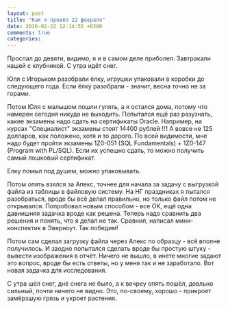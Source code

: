 ```yaml
---
layout: post
title: "Как я провёл 22 февраля"
date: 2016-02-22 12:14:55 +0300
comments: true
categories: 
---
```

Проспал до девяти, видимо, я и в самом деле приболел. Завтракали кашей с клубникой. С утра идёт снег.

Юля с Игорьком разобрали ёлку, игрушки упаковали в коробки до следующего года. Если ёлку разобрали - значит, весна точно не за горами.

Потом Юля с малышом пошли гулять, а я остался дома, потому что намерен сегодня никуда не выходить. Попытался ещё раз разузнать, какие экзамены надо сдать на сертификаты Oracle. Например, на курсах "Специалист" экзамены стоят 14400 рублей !!1 А вовсе не 125 долларов, как положено, хотя и то дорого. По всей видимости, мне надо будет пройти экзамены 1Z0-051 (SQL Fundamentals) + 1Z0-147 (Program with PL/SQL). Если их успешно сдать, то можно получить самый лошковый сертификат.

Елку помыл под душем, можно упаковывать.

Потом опять взялся за Апекс, точнее для начала за задачу с выгрузкой файла из таблицы в файловую систему. На НГ праздниках я пытался разобраться, вроде бы всё делал правильно, но только файл потом не открывался. Попробовал новым способом - все ОК, ещё одна давнишняя задачка вроде как решена. Теперь надо сравнить два решения и понять, что я делал не так. Сравнил, написал мини-конспектик в Эверноут. Так победим!

Потом сам сделал загрузку файла через Апекс по образцу - всё вполне получилось. И заодно попытался сделать вроде бы простую штуку - вывести изображения в отчёт. Ничего не вышло, в инете многие задают это вопрос, вроде бы есть ответы, но у меня так и не заработало. Вот новая задачка для исследования.

С утра шёл снег, днё снега не было, а к вечреу опять пошёл, довльно сильный, почти ничего не видно. Это, по-своему, хорошо - прикроет замёрзшую грязь и укроет растения.